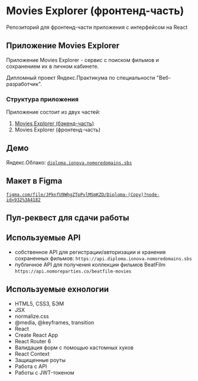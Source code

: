 # Movies Explorer (фронтенд-часть)

Репозиторий для фронтенд-части приложения с интерфейсом на React

## Приложение Movies Explorer

Приложение Movies Explorer - сервис с поиском фильмов и сохранением их в личном кабинете.

Дипломный проект Яндекс.Практикума по специальности "Веб-разработчик".

### Структура приложения

Приложение состоит из двух частей:

1. [Movies Explorer (бэкенд-часть)](https://github.com/Olesya6292/movies-explorer-api.git)
2. Movies Explorer (фронтенд-часть)

## Демо

Яндекс.Облако: [`diploma.ionova.nomoredomains.sbs`](https://diploma.ionova.nomoredomains.sbs)

## Макет в Figma

[`figma.com/file/JPknfU9WhgZTpPvlMSmKZD/Diploma-(Copy)?node-id=932%3A4182`](<https://www.figma.com/file/JPknfU9WhgZTpPvlMSmKZD/Diploma-(Copy)?node-id=932%3A4182>)

## Пул-реквест для сдачи работы

[]()

## Используемые API

- собственное API для регистрации/авторизации и хранения сохраненных фильмов:
  `https://api.diploma.ionova.nomoredomains.sbs`
- публичное API для получения коллекции фильмов BeatFilm `https://api.nomoreparties.co/beatfilm-movies`

## Используемые ехнологии

  - HTML5, CSS3, БЭМ
  - JSX
  - normalize.css
  - @media, @keyframes, transition
  - React
  - Create React App
  - React Router 6
  - Валидация форм с помощью кастомных хуков
  - React Context
  - Защищенные роуты
  - Работа с API
  - Работы с JWT-токеном

